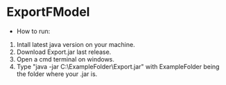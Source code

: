 # ExportFModel


* How to run:
1. Intall latest java version on your machine.
2. Download Export.jar last release.
3. Open a cmd terminal on windows.
4. Type "java -jar C:\ExampleFolder\Export.jar" with ExampleFolder being the folder where your .jar is.
